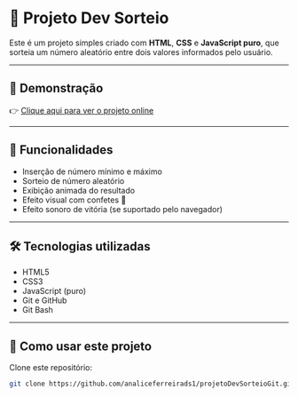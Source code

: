 # 🎲 Projeto Dev Sorteio

Este é um projeto simples criado com **HTML**, **CSS** e **JavaScript puro**, que sorteia um número aleatório entre dois valores informados pelo usuário.

---

## 🔗 Demonstração

👉 [Clique aqui para ver o projeto online](https://analiceferreirads1.github.io/projetoDevSorteioGit/)

---

## 🧠 Funcionalidades

- Inserção de número mínimo e máximo
- Sorteio de número aleatório
- Exibição animada do resultado
- Efeito visual com confetes 🎉
- Efeito sonoro de vitória (se suportado pelo navegador)

---

## 🛠️ Tecnologias utilizadas

- HTML5
- CSS3
- JavaScript (puro)
- Git e GitHub
- Git Bash

---

## 🚀 Como usar este projeto

Clone este repositório:

```bash
git clone https://github.com/analiceferreirads1/projetoDevSorteioGit.git
